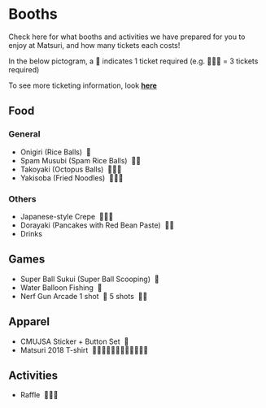 # Booths

Check here for what booths and activities we have prepared for you to enjoy at Matsuri,
and how many tickets each costs!

In the below pictogram, a 🎫 indicates 1 ticket required (e.g. 🎫🎫🎫 = 3 tickets required)

To see more ticketing information, look **[here](/matsuri/tickets)**

## Food

### General

- Onigiri (Rice Balls) &nbsp;🎫
- Spam Musubi (Spam Rice Balls) &nbsp;🎫🎫 
- Takoyaki (Octopus Balls) &nbsp;🎫🎫🎫
- Yakisoba (Fried Noodles) &nbsp;🎫🎫🎫

### Others

- Japanese-style Crepe &nbsp;🎫🎫🎫
- Dorayaki (Pancakes with Red Bean Paste) &nbsp;🎫🎫
- Drinks 

## Games

- Super Ball Sukui (Super Ball Scooping) &nbsp;🎫
- Water Balloon Fishing &nbsp;🎫
- Nerf Gun Arcade 1 shot &nbsp;🎫 5 shots &nbsp;🎫🎫 


## Apparel

- CMUJSA Sticker + Button Set &nbsp;🎫
- Matsuri 2018 T-shirt &nbsp;🎫🎫🎫🎫🎫🎫🎫🎫🎫🎫🎫🎫

## Activities

- Raffle &nbsp;🎫🎫🎫 
